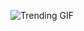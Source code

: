 
<!-- GIF_SECTION -->
![Trending GIF](https://media1.giphy.com/media/v1.Y2lkPThiYjIxNzcycHNtcDZhbWxhZnN0dnRjamF6Z3dreDM2bXl6dWprdzk2cDhvM2xoNyZlcD12MV9naWZzX3NlYXJjaCZjdD1n/JmJMzlXOiI0dq/giphy.gif)
<!-- END_GIF_SECTION -->
